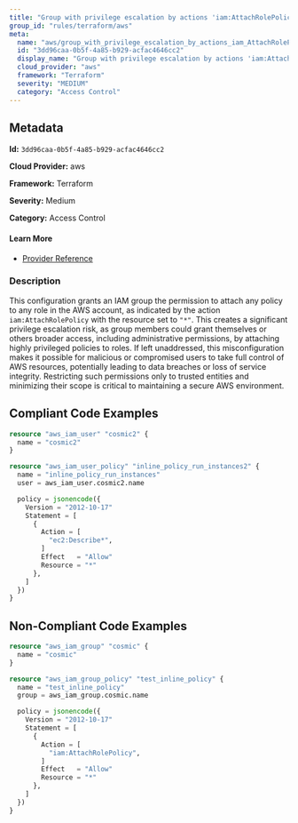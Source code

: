 ```yaml
---
title: "Group with privilege escalation by actions 'iam:AttachRolePolicy'"
group_id: "rules/terraform/aws"
meta:
  name: "aws/group_with_privilege_escalation_by_actions_iam_AttachRolePolicy"
  id: "3dd96caa-0b5f-4a85-b929-acfac4646cc2"
  display_name: "Group with privilege escalation by actions 'iam:AttachRolePolicy'"
  cloud_provider: "aws"
  framework: "Terraform"
  severity: "MEDIUM"
  category: "Access Control"
---
```

## Metadata

**Id:** `3dd96caa-0b5f-4a85-b929-acfac4646cc2`

**Cloud Provider:** aws

**Framework:** Terraform

**Severity:** Medium

**Category:** Access Control

#### Learn More

 - [Provider Reference](https://registry.terraform.io/providers/hashicorp/aws/latest/docs/resources/iam_group_policy#policy)

### Description

 This configuration grants an IAM group the permission to attach any policy to any role in the AWS account, as indicated by the action `iam:AttachRolePolicy` with the resource set to `"*"`. This creates a significant privilege escalation risk, as group members could grant themselves or others broader access, including administrative permissions, by attaching highly privileged policies to roles. If left unaddressed, this misconfiguration makes it possible for malicious or compromised users to take full control of AWS resources, potentially leading to data breaches or loss of service integrity. Restricting such permissions only to trusted entities and minimizing their scope is critical to maintaining a secure AWS environment.


## Compliant Code Examples
```terraform
resource "aws_iam_user" "cosmic2" {
  name = "cosmic2"
}

resource "aws_iam_user_policy" "inline_policy_run_instances2" {
  name = "inline_policy_run_instances"
  user = aws_iam_user.cosmic2.name

  policy = jsonencode({
    Version = "2012-10-17"
    Statement = [
      {
        Action = [
          "ec2:Describe*",
        ]
        Effect   = "Allow"
        Resource = "*"
      },
    ]
  })
}

```
## Non-Compliant Code Examples
```terraform
resource "aws_iam_group" "cosmic" {
  name = "cosmic"
}

resource "aws_iam_group_policy" "test_inline_policy" {
  name = "test_inline_policy"
  group = aws_iam_group.cosmic.name

  policy = jsonencode({
    Version = "2012-10-17"
    Statement = [
      {
        Action = [
          "iam:AttachRolePolicy",
        ]
        Effect   = "Allow"
        Resource = "*"
      },
    ]
  })
}


```